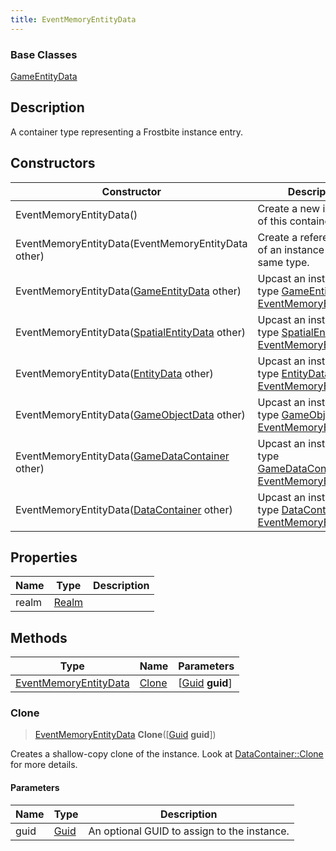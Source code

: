 ```yaml
---
title: EventMemoryEntityData
---
```

### Base Classes

[GameEntityData](GameEntityData)

## Description

A container type representing a Frostbite instance entry.

## Constructors

| Constructor                                                                      | Description                                                                                                                       |
| -------------------------------------------------------------------------------- | --------------------------------------------------------------------------------------------------------------------------------- |
| EventMemoryEntityData()                                                          | Create a new instance of this container type.                                                                                     |
| EventMemoryEntityData(EventMemoryEntityData other)                               | Create a reference copy of an instance of the same type.                                                                          |
| EventMemoryEntityData([GameEntityData](GameEntityData) other)                    | Upcast an instance of type [GameEntityData](GameEntityData) to [EventMemoryEntityData](EventMemoryEntityData).                    |
| EventMemoryEntityData([SpatialEntityData](SpatialEntityData) other)              | Upcast an instance of type [SpatialEntityData](SpatialEntityData) to [EventMemoryEntityData](EventMemoryEntityData).              |
| EventMemoryEntityData([EntityData](EntityData) other)                            | Upcast an instance of type [EntityData](EntityData) to [EventMemoryEntityData](EventMemoryEntityData).                            |
| EventMemoryEntityData([GameObjectData](GameObjectData) other)                    | Upcast an instance of type [GameObjectData](GameObjectData) to [EventMemoryEntityData](EventMemoryEntityData).                    |
| EventMemoryEntityData([GameDataContainer](GameDataContainer) other)              | Upcast an instance of type [GameDataContainer](GameDataContainer) to [EventMemoryEntityData](EventMemoryEntityData).              |
| EventMemoryEntityData([DataContainer](/vext/ref/shared/class/datacontainer) other) | Upcast an instance of type [DataContainer](/vext/ref/shared/class/datacontainer) to [EventMemoryEntityData](EventMemoryEntityData). |

## Properties

| Name  | Type           | Description |
| ----- | -------------- | ----------- |
| realm | [Realm](Realm) |             |

## Methods

| Type                                           | Name            | Parameters                                     |
| ---------------------------------------------- | --------------- | ---------------------------------------------- |
| [EventMemoryEntityData](EventMemoryEntityData) | [Clone](#clone) | \[[Guid](/vext/ref/shared/class/guid) **guid**\] |

### Clone

> [EventMemoryEntityData](EventMemoryEntityData) **Clone**(\[[Guid](/vext/ref/shared/class/guid) **guid**\])

Creates a shallow-copy clone of the instance. Look at [DataContainer::Clone](/vext/ref/shared/class/datacontainer#clone) for more details.

#### Parameters

| Name | Type         | Description                                 |
| ---- | ------------ | ------------------------------------------- |
| guid | [Guid](Guid) | An optional GUID to assign to the instance. |
